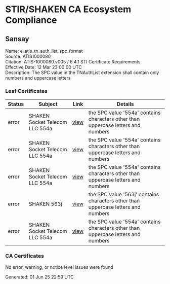 # STIR/SHAKEN CA Ecosystem Compliance

## Sansay

Name: e_atis_tn_auth_list_spc_format\
Source: ATIS1000080\
Citation: ATIS-1000080.v005 / 6.4.1 STI Certificate Requirements\
Effective Date: 12 Mar 23 00:00 UTC\
Description: The SPC value in the TNAuthList extension shall contain only numbers and uppercase letters

### Leaf Certificates

| Status | Subject | Link | Details |
|--------|---------|------|---------|
| error | SHAKEN Socket Telecom LLC 554a | [view](../../CERTS/da9a1431330a6d00365721a3e01b9a5a77cc73e0173b8a80bb023957dd8d435a/README.md) | the SPC value '554a' contains characters other than uppercase letters and numbers |
| error | SHAKEN Socket Telecom LLC 554a | [view](../../CERTS/d22f1b82019451def20ebd923734fafdee06f43b541b995875bf24db610365c6/README.md) | the SPC value '554a' contains characters other than uppercase letters and numbers |
| error | SHAKEN Socket Telecom LLC 554a | [view](../../CERTS/ccfdbcfc180c69687b51f8e60de09ba9c045ff814534e650b94a9ed60ab8d5ed/README.md) | the SPC value '554a' contains characters other than uppercase letters and numbers |
| error | SHAKEN 563j | [view](../../CERTS/6916a6aa706485c232ff6dd68b4f0d4f81d7485a14e0e3a5ec6ef56499a4fbfd/README.md) | the SPC value '563j' contains characters other than uppercase letters and numbers |
| error | SHAKEN Socket Telecom LLC 554a | [view](../../CERTS/b74e9c6a6438de7df8fdf3a7834506dc35167530a4fd32fd276428a37b938d67/README.md) | the SPC value '554a' contains characters other than uppercase letters and numbers |

### CA Certificates

No error, warning, or notice level issues were found


Generated: 01 Jun 25 22:59 UTC